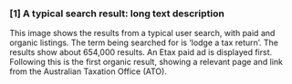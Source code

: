 ### [1] A typical search result: long text description
This image shows the results from a typical user search, with paid and organic listings. The term being searched for is ‘lodge a tax return’. The results show about 654,000 results. An Etax paid ad is displayed first. Following this is the first organic result, showing a relevant page and link from the Australian Taxation Office (ATO).